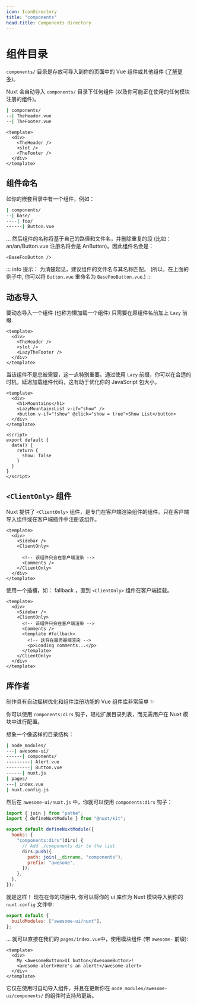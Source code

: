 ```yaml
---
icon: IconDirectory
title: "components"
head.title: Components directory
---
```


# 组件目录

`components/` 目录是存放可导入到你的页面中的 Vue 组件或其他组件 ([了解更多](https://v3.cn.vuejs.org/guide/component-basics.html))。

Nuxt 会自动导入 `components/` 目录下任何组件 (以及你可能正在使用的任何模块注册的组件)。

```bash
| components/
--| TheHeader.vue
--| TheFooter.vue
```

``` vue
<template>
  <div>
    <TheHeader />
    <slot />
    <TheFooter />
  </div>
</template>
```

## 组件命名

如你的嵌套目录中有一个组件，例如：

```bash
| components/
--| base/
----| foo/
------| Button.vue
```

... 然后组件的名称将基于自己的路径和文件名，并删除重复的段 (比如： an/an/Button.vue 注册名将会是 AnButton)。因此组件名会是：

```vue
<BaseFooButton />
```

::: info 提示：
为清楚起见，建议组件的文件名与其名称匹配。 (所以，在上面的例子中, 你可以将 `Button.vue` 重命名为 `BaseFooButton.vue`.)
:::

## 动态导入

要动态导入一个组件 (也称为懒加载一个组件) 只需要在原组件名前加上 `Lazy` 前缀.

```vue
<template>
  <div>
    <TheHeader />
    <slot />
    <LazyTheFooter />
  </div>
</template>
```

当该组件不是总被需要，这一点特别重要。通过使用 `Lazy` 前缀，你可以在合适的时机，延迟加载组件代码，这有助于优化你的 JavaScript 包大小。

```vue
<template>
  <div>
    <h1>Mountains</h1>
    <LazyMountainsList v-if="show" />
    <button v-if="!show" @click="show = true">Show List</button>
  </div>
</template>

<script>
export default {
  data() {
    return {
      show: false
    }
  }
}
</script>
```

## `<ClientOnly>` 组件

Nuxt 提供了 `<ClientOnly>` 组件，是专门在客户端渲染组件的组件。只在客户端导入组件或在客户端插件中注册该组件。

```vue
<template>
  <div>
    <Sidebar />
    <ClientOnly>

      <!-- 该组件只会在客户端渲染 -->
      <Comments />
    </ClientOnly>
  </div>
</template>
```

使用一个插槽，如： fallback ，直到 `<ClientOnly>` 组件在客户端挂载。

```vue
<template>
  <div>
    <Sidebar />
    <ClientOnly>
      <!-- 该组件只会在客户端渲染 -->
      <Comments />
      <template #fallback>
        <!-- 这将在服务器端渲染 -->
        <p>Loading comments...</p>
      </template>
    </ClientOnly>
  </div>
</template>
```

## 库作者

制作具有自动摇树优化和组件注册功能的 Vue 组件库非常简单 ✨

你可以使用 `components:dirs` 钩子，轻松扩展目录列表，而无需用户在 Nuxt 模块中进行配置。

想象一个像这样的目录结构：

```bash
| node_modules/
---| awesome-ui/
------| components/
---------| Alert.vue
---------| Button.vue
------| nuxt.js
| pages/
---| index.vue
| nuxt.config.js
```

然后在 `awesome-ui/nuxt.js` 中，你就可以使用 `components:dirs` 钩子：

```js
import { join } from "pathe";
import { defineNuxtModule } from "@nuxt/kit";

export default defineNuxtModule({
  hooks: {
    "components:dirs"(dirs) {
      // Add ./components dir to the list
      dirs.push({
        path: join(__dirname, "components"),
        prefix: "awesome",
      });
    },
  },
});
```

就是这样！ 现在在你的项目中, 你可以将你的 ui 库作为 Nuxt 模块导入到你的 `nuxt.config` 文件中:

```js
export default {
  buildModules: ["awesome-ui/nuxt"],
};
```

... 就可以直接在我们的 `pages/index.vue`中，使用模块组件 (带 `awesome-` 前缀):

```vue
<template>
  <div>
    My <AwesomeButton>UI button</AwesomeButton>!
    <awesome-alert>Here's an alert!</awesome-alert>
  </div>
</template>
```

它仅在使用时自动导入组件，并且在更新你在 `node_modules/awesome-ui/components/` 的组件时支持热更新。
